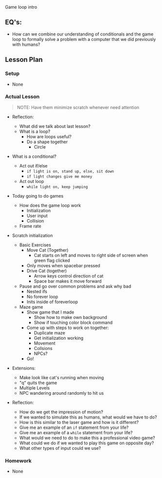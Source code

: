 Game loop intro

## EQ's:

- How can we combine our understanding of conditionals and the game loop
  to formally solve a problem with a computer that we did previously with humans?

## Lesson Plan

### Setup

- None

### Actual Lesson

> NOTE: Have them minimize scratch whenever need attention

- Reflection:
    - What did we talk about last lesson?
    - What is a loop?
        - How are loops useful?
        - Do a shape together
            - Circle
- What is a conditional?
    - Act out if/else
        - `if light is on, stand up, else, sit down`
        - `if light changes give me money`
    - Act out loop
        - `while light on, keep jumping`
- Today going to do games
    - How does the game loop work
        - Initialization
        - User input
        - Collision
    - Frame rate
- Scratch initialization
    - Basic Exercises
        - Move Cat (Together)
            - Cat starts on left and moves to right side of screen when green flag clicked
        - Only moves when spacebar pressed
        - Drive Cat (together)
            - Arrow keys control direction of cat
            - Space bar makes it move forward
    - Pause and go over common problems and ask why bad
        - Nested ifs
        - No forever loop
        - Inits inside of foreverloop
    - Maze game
        - Show game that I made
            - Show how to make own background
            - Show if touching color block command
        - Come up with steps to work on together:
            - Duplicate maze
            - Get initialization working
            - Movement
            - Collsions
            - NPCs?
        - Go!
- Extensions:
    - Make look like cat's running when moving
    - "q" quits the game
    - Multiple Levels
    - NPC wandering around randomly to hit us

- Reflection:
    - How do we get the impression of motion?
    - If we wanted to simulate this as humans, what would we have to do?
    - How is this similar to the laser game and how is it different?
    - Give me an example of an `if` statement from your life?
    - Give me an example of a `while` statement from your life?
    - What would we need to do to make this a professional video game?
    - What could we do if we wanted to play this game on opposite day?
    - What other types of input could we use?

### Homework

- None
